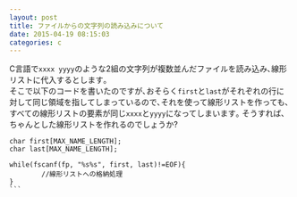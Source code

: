 ```yaml
---
layout: post
title: ファイルからの文字列の読み込みについて
date: 2015-04-19 08:15:03
categories: c
---
```

<p>C言語で<code>xxxx yyyy</code>のような2組の文字列が複数並んだファイルを読み込み､線形リストに代入するとします｡<br>
そこで以下のコードを書いたのですが､おそらく<code>first</code>と<code>last</code>がそれぞれの行に対して同じ領域を指してしまっているので､それを使って線形リストを作っても､すべての線形リストの要素が同じ<code>xxxx</code>と<code>yyyy</code>になってしまいます｡  そうすれば､ちゃんとした線形リストを作れるのでしょうか?</p>



<pre class="lang-html prettyprint-override"><code>char first[MAX_NAME_LENGTH];
char last[MAX_NAME_LENGTH];

while(fscanf(fp, "%s%s", first, last)!=EOF){
        //線形リストへの格納処理
}
```
